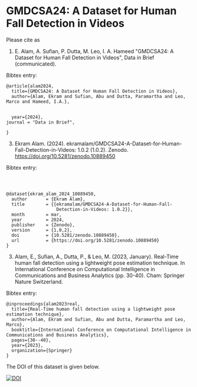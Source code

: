 
# GMDCSA24: A Dataset for Human Fall Detection in Videos 




Please cite as
1. E. Alam, A. Sufian, P. Dutta, M. Leo, I. A. Hameed  "GMDCSA24: A Dataset for Human Fall Detection in Videos", Data in Brief  (communicated).


Bibtex entry:

```
@article{alam2024,
  title={GMDCSA24: A Dataset for Human Fall Detection in Videos},
  author={Alam, Ekram and Sufian, Abu and Dutta, Paramartha and Leo, Marco and Hameed, I.A.},
 
 
  year={2024},
journal = "Data in Brief",
	  
}

```

3. Ekram Alam. (2024). ekramalam/GMDCSA24-A-Dataset-for-Human-Fall-Detection-in-Videos: 1.0.2 (1.0.2). Zenodo. https://doi.org/10.5281/zenodo.10889450

Bibtex entry:

```



@dataset{ekram_alam_2024_10889450,
  author       = {Ekram Alam},
  title        = {{ekramalam/GMDCSA24-A-Dataset-for-Human-Fall- 
                   Detection-in-Videos: 1.0.2}},
  month        = mar,
  year         = 2024,
  publisher    = {Zenodo},
  version      = {1,0,2},
  doi          = {10.5281/zenodo.10889450},
  url          = {https://doi.org/10.5281/zenodo.10889450}
}

```

3. Alam, E., Sufian, A., Dutta, P., & Leo, M. (2023, January). Real-Time human fall detection using a lightweight pose estimation technique. In International Conference on Computational Intelligence in Communications and Business Analytics (pp. 30-40). Cham: Springer Nature Switzerland.

Bibtex entry:
```
@inproceedings{alam2023real,
  title={Real-Time human fall detection using a lightweight pose estimation technique},
  author={Alam, Ekram and Sufian, Abu and Dutta, Paramartha and Leo, Marco},
  booktitle={International Conference on Computational Intelligence in Communications and Business Analytics},
  pages={30--40},
  year={2023},
  organization={Springer}
}

```
The DOI of this dataset is given below.	 

[![DOI](https://zenodo.org/badge/760638629.svg)](https://zenodo.org/doi/10.5281/zenodo.10889140)
